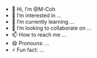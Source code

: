 - 👋 Hi, I’m @M-Coh
- 👀 I’m interested in ...
- 🌱 I’m currently learning ...
- 💞️ I’m looking to collaborate on ...
- 📫 How to reach me ...
- 😄 Pronouns: ...
- ⚡ Fun fact: ...

<!---
M-Coh/M-Coh is a ✨ special ✨ repository because its `README.md` (this file) appears on your GitHub profile.
You can click the Preview link to take a look at your changes.
--->
